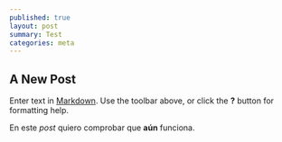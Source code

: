 ```yaml
---
published: true
layout: post
summary: Test
categories: meta
---
```

## A New Post

Enter text in [Markdown](http://daringfireball.net/projects/markdown/). Use the toolbar above, or click the **?** button for formatting help.


En este *post* quiero comprobar que **aún** funciona.
